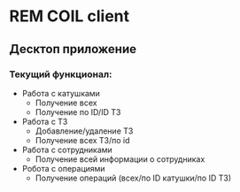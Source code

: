 # REM COIL client

## Десктоп приложение

### Текущий функционал:

* Работа с катушками
    * Получение всех
    * Получение по ID/ID ТЗ
* Работа с ТЗ
    * Добавление/удаление ТЗ
    * Получение всех ТЗ/по id
* Работа c сотрудниками
    * Получение всей информации о сотрудниках
* Робота с операциями
    * Получение операций (всех/по ID катушки/по ID ТЗ)
